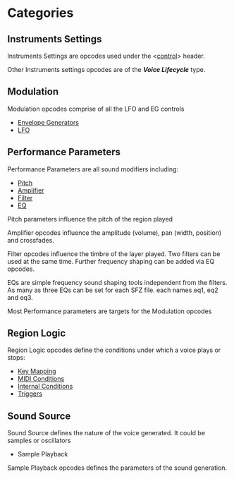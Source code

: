---
---
# Categories

## Instruments Settings

Instruments Settings are opcodes used under the <[control](/headers/control)>
header.

Other Instruments settings opcodes are of the
***Voice Lifecycle*** type.

## Modulation

Modulation opcodes comprise of all the LFO and EG controls

- [Envelope Generators](/types/envelope_generators)
- [LFO](/types/lfo)

## Performance Parameters

Performance Parameters are all sound modifiers including:

- [Pitch](/types/pitch)
- [Amplifier](/types/amplifier)
- [Filter](/types/filter)
- [EQ](/types/eq)

Pitch parameters influence the pitch of the region played

Amplifier opcodes influence the amplitude (volume), pan (width, position)
and crossfades.

Filter opcodes influence the timbre of the layer played. Two filters can be used
at the same time. Further frequency shaping can be added via EQ opcodes.

EQs are simple frequency sound shaping tools independent from the filters.
As many as three EQs can be set for each SFZ file. each names eq1, eq2 and eq3.

Most Performance parameters are targets for the Modulation opcodes

## Region Logic

Region Logic opcodes define the conditions under which a voice plays or stops:

- [Key Mapping](/types/key_mapping)
- [MIDI Conditions](/types/midi_conditions)
- [Internal Conditions](/types/internal_conditions)
- [Triggers](/types/triggers)

## Sound Source

Sound Source defines the nature of the voice generated.
It could be samples or oscillators

- Sample Playback

Sample Playback opcodes defines the parameters of the sound generation.
